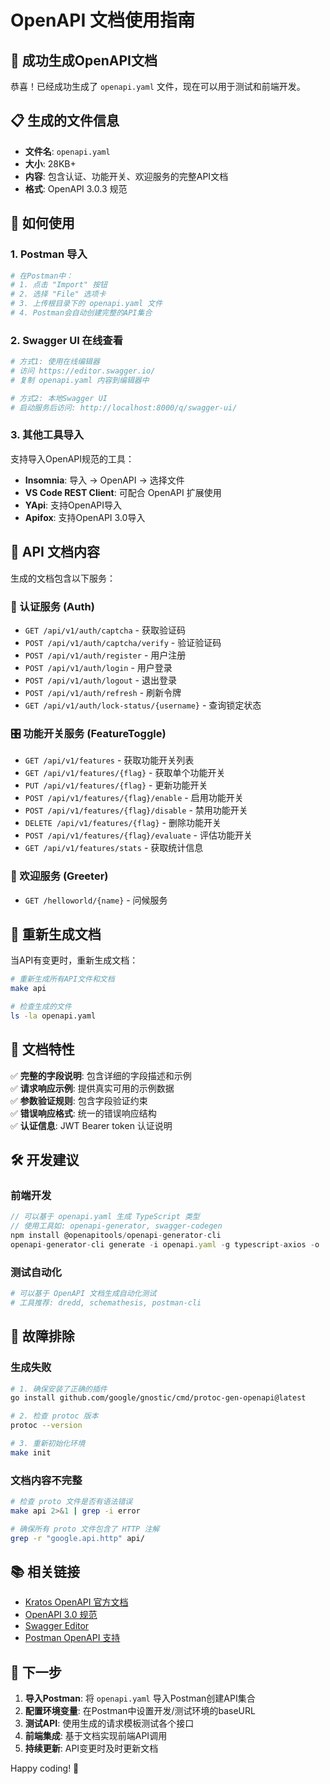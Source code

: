 # OpenAPI 文档使用指南

## 🎉 成功生成OpenAPI文档

恭喜！已经成功生成了 `openapi.yaml` 文件，现在可以用于测试和前端开发。

## 📋 生成的文件信息

- **文件名**: `openapi.yaml`
- **大小**: 28KB+
- **内容**: 包含认证、功能开关、欢迎服务的完整API文档
- **格式**: OpenAPI 3.0.3 规范

## 🚀 如何使用

### 1. Postman 导入

```bash
# 在Postman中：
# 1. 点击 "Import" 按钮
# 2. 选择 "File" 选项卡
# 3. 上传根目录下的 openapi.yaml 文件
# 4. Postman会自动创建完整的API集合
```

### 2. Swagger UI 在线查看

```bash
# 方式1: 使用在线编辑器
# 访问 https://editor.swagger.io/
# 复制 openapi.yaml 内容到编辑器中

# 方式2: 本地Swagger UI
# 启动服务后访问: http://localhost:8000/q/swagger-ui/
```

### 3. 其他工具导入

支持导入OpenAPI规范的工具：
- **Insomnia**: 导入 → OpenAPI → 选择文件
- **VS Code REST Client**: 可配合 OpenAPI 扩展使用
- **YApi**: 支持OpenAPI导入
- **Apifox**: 支持OpenAPI 3.0导入

## 📖 API 文档内容

生成的文档包含以下服务：

### 🔐 认证服务 (Auth)
- `GET /api/v1/auth/captcha` - 获取验证码
- `POST /api/v1/auth/captcha/verify` - 验证验证码
- `POST /api/v1/auth/register` - 用户注册
- `POST /api/v1/auth/login` - 用户登录
- `POST /api/v1/auth/logout` - 退出登录
- `POST /api/v1/auth/refresh` - 刷新令牌
- `GET /api/v1/auth/lock-status/{username}` - 查询锁定状态

### 🎛️ 功能开关服务 (FeatureToggle)
- `GET /api/v1/features` - 获取功能开关列表
- `GET /api/v1/features/{flag}` - 获取单个功能开关
- `PUT /api/v1/features/{flag}` - 更新功能开关
- `POST /api/v1/features/{flag}/enable` - 启用功能开关
- `POST /api/v1/features/{flag}/disable` - 禁用功能开关
- `DELETE /api/v1/features/{flag}` - 删除功能开关
- `POST /api/v1/features/{flag}/evaluate` - 评估功能开关
- `GET /api/v1/features/stats` - 获取统计信息

### 👋 欢迎服务 (Greeter)
- `GET /helloworld/{name}` - 问候服务

## 🔄 重新生成文档

当API有变更时，重新生成文档：

```bash
# 重新生成所有API文件和文档
make api

# 检查生成的文件
ls -la openapi.yaml
```

## 📝 文档特性

✅ **完整的字段说明**: 包含详细的字段描述和示例  
✅ **请求响应示例**: 提供真实可用的示例数据  
✅ **参数验证规则**: 包含字段验证约束  
✅ **错误响应格式**: 统一的错误响应结构  
✅ **认证信息**: JWT Bearer token 认证说明  

## 🛠️ 开发建议

### 前端开发
```typescript
// 可以基于 openapi.yaml 生成 TypeScript 类型
// 使用工具如: openapi-generator, swagger-codegen
npm install @openapitools/openapi-generator-cli
openapi-generator-cli generate -i openapi.yaml -g typescript-axios -o ./src/api
```

### 测试自动化
```bash
# 可以基于 OpenAPI 文档生成自动化测试
# 工具推荐: dredd, schemathesis, postman-cli
```

## 🐛 故障排除

### 生成失败
```bash
# 1. 确保安装了正确的插件
go install github.com/google/gnostic/cmd/protoc-gen-openapi@latest

# 2. 检查 protoc 版本
protoc --version

# 3. 重新初始化环境
make init
```

### 文档内容不完整
```bash
# 检查 proto 文件是否有语法错误
make api 2>&1 | grep -i error

# 确保所有 proto 文件包含了 HTTP 注解
grep -r "google.api.http" api/
```

## 📚 相关链接

- [Kratos OpenAPI 官方文档](https://go-kratos.dev/docs/guide/openapi)
- [OpenAPI 3.0 规范](https://swagger.io/specification/)
- [Swagger Editor](https://editor.swagger.io/)
- [Postman OpenAPI 支持](https://learning.postman.com/docs/integrations/available-integrations/working-with-openAPI/)

## 🎯 下一步

1. **导入Postman**: 将 `openapi.yaml` 导入Postman创建API集合
2. **配置环境变量**: 在Postman中设置开发/测试环境的baseURL
3. **测试API**: 使用生成的请求模板测试各个接口
4. **前端集成**: 基于文档实现前端API调用
5. **持续更新**: API变更时及时更新文档

Happy coding! 🚀